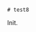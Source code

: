                                                                                                                                                                                                                                                                                                                                                                                                                  # test8

Init.
